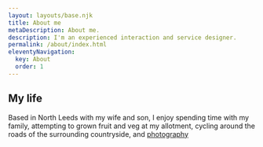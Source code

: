 ```yaml
---
layout: layouts/base.njk
title: About me
metaDescription: About me.
description: I'm an experienced interaction and service designer.
permalink: /about/index.html
eleventyNavigation:
  key: About
  order: 1
---
```



## My life

Based in North Leeds with my wife and son, I enjoy spending time with my family, attempting to grown fruit and veg at my allotment, cycling around the roads of the surrounding countryside, and [photography](/pages/photograpgy/index.html)